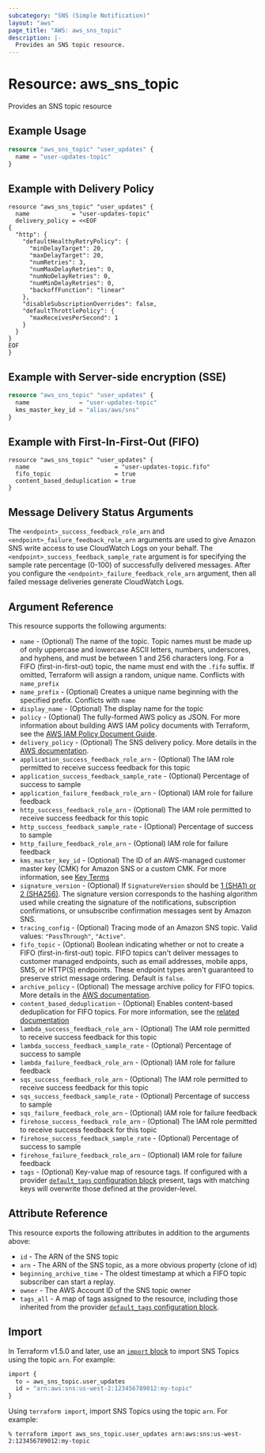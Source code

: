 ```yaml
---
subcategory: "SNS (Simple Notification)"
layout: "aws"
page_title: "AWS: aws_sns_topic"
description: |-
  Provides an SNS topic resource.
---
```


# Resource: aws_sns_topic

Provides an SNS topic resource

## Example Usage

```terraform
resource "aws_sns_topic" "user_updates" {
  name = "user-updates-topic"
}
```

## Example with Delivery Policy

```hcl
resource "aws_sns_topic" "user_updates" {
  name            = "user-updates-topic"
  delivery_policy = <<EOF
{
  "http": {
    "defaultHealthyRetryPolicy": {
      "minDelayTarget": 20,
      "maxDelayTarget": 20,
      "numRetries": 3,
      "numMaxDelayRetries": 0,
      "numNoDelayRetries": 0,
      "numMinDelayRetries": 0,
      "backoffFunction": "linear"
    },
    "disableSubscriptionOverrides": false,
    "defaultThrottlePolicy": {
      "maxReceivesPerSecond": 1
    }
  }
}
EOF
}
```

## Example with Server-side encryption (SSE)

```terraform
resource "aws_sns_topic" "user_updates" {
  name              = "user-updates-topic"
  kms_master_key_id = "alias/aws/sns"
}
```

## Example with First-In-First-Out (FIFO)

```hcl
resource "aws_sns_topic" "user_updates" {
  name                        = "user-updates-topic.fifo"
  fifo_topic                  = true
  content_based_deduplication = true
}
```

## Message Delivery Status Arguments

The `<endpoint>_success_feedback_role_arn` and `<endpoint>_failure_feedback_role_arn` arguments are used to give Amazon SNS write access to use CloudWatch Logs on your behalf. The `<endpoint>_success_feedback_sample_rate` argument is for specifying the sample rate percentage (0-100) of successfully delivered messages. After you configure the  `<endpoint>_failure_feedback_role_arn` argument, then all failed message deliveries generate CloudWatch Logs.

## Argument Reference

This resource supports the following arguments:

* `name` - (Optional) The name of the topic. Topic names must be made up of only uppercase and lowercase ASCII letters, numbers, underscores, and hyphens, and must be between 1 and 256 characters long. For a FIFO (first-in-first-out) topic, the name must end with the `.fifo` suffix. If omitted, Terraform will assign a random, unique name. Conflicts with `name_prefix`
* `name_prefix` - (Optional) Creates a unique name beginning with the specified prefix. Conflicts with `name`
* `display_name` - (Optional) The display name for the topic
* `policy` - (Optional) The fully-formed AWS policy as JSON. For more information about building AWS IAM policy documents with Terraform, see the [AWS IAM Policy Document Guide](https://learn.hashicorp.com/terraform/aws/iam-policy).
* `delivery_policy` - (Optional) The SNS delivery policy. More details in the [AWS documentation](https://docs.aws.amazon.com/sns/latest/dg/DeliveryPolicies.html).
* `application_success_feedback_role_arn` - (Optional) The IAM role permitted to receive success feedback for this topic
* `application_success_feedback_sample_rate` - (Optional) Percentage of success to sample
* `application_failure_feedback_role_arn` - (Optional) IAM role for failure feedback
* `http_success_feedback_role_arn` - (Optional) The IAM role permitted to receive success feedback for this topic
* `http_success_feedback_sample_rate` - (Optional) Percentage of success to sample
* `http_failure_feedback_role_arn` - (Optional) IAM role for failure feedback
* `kms_master_key_id` - (Optional) The ID of an AWS-managed customer master key (CMK) for Amazon SNS or a custom CMK. For more information, see [Key Terms](https://docs.aws.amazon.com/sns/latest/dg/sns-server-side-encryption.html#sse-key-terms)
* `signature_version` - (Optional) If `SignatureVersion` should be [1 (SHA1) or 2 (SHA256)](https://docs.aws.amazon.com/sns/latest/dg/sns-verify-signature-of-message.html). The signature version corresponds to the hashing algorithm used while creating the signature of the notifications, subscription confirmations, or unsubscribe confirmation messages sent by Amazon SNS.
* `tracing_config` - (Optional) Tracing mode of an Amazon SNS topic. Valid values: `"PassThrough"`, `"Active"`.
* `fifo_topic` - (Optional) Boolean indicating whether or not to create a FIFO (first-in-first-out) topic. FIFO topics can't deliver messages to customer managed endpoints, such as email addresses, mobile apps, SMS, or HTTP(S) endpoints. These endpoint types aren't guaranteed to preserve strict message ordering. Default is `false`.
* `archive_policy` - (Optional) The message archive policy for FIFO topics. More details in the [AWS documentation](https://docs.aws.amazon.com/sns/latest/dg/message-archiving-and-replay-topic-owner.html).
* `content_based_deduplication` - (Optional) Enables content-based deduplication for FIFO topics. For more information, see the [related documentation](https://docs.aws.amazon.com/sns/latest/dg/fifo-message-dedup.html)
* `lambda_success_feedback_role_arn` - (Optional) The IAM role permitted to receive success feedback for this topic
* `lambda_success_feedback_sample_rate` - (Optional) Percentage of success to sample
* `lambda_failure_feedback_role_arn` - (Optional) IAM role for failure feedback
* `sqs_success_feedback_role_arn` - (Optional) The IAM role permitted to receive success feedback for this topic
* `sqs_success_feedback_sample_rate` - (Optional) Percentage of success to sample
* `sqs_failure_feedback_role_arn` - (Optional) IAM role for failure feedback
* `firehose_success_feedback_role_arn` - (Optional) The IAM role permitted to receive success feedback for this topic
* `firehose_success_feedback_sample_rate` - (Optional) Percentage of success to sample
* `firehose_failure_feedback_role_arn` - (Optional) IAM role for failure feedback
* `tags` - (Optional) Key-value map of resource tags. If configured with a provider [`default_tags` configuration block](https://registry.terraform.io/providers/hashicorp/aws/latest/docs#default_tags-configuration-block) present, tags with matching keys will overwrite those defined at the provider-level.

## Attribute Reference

This resource exports the following attributes in addition to the arguments above:

* `id` - The ARN of the SNS topic
* `arn` - The ARN of the SNS topic, as a more obvious property (clone of id)
* `beginning_archive_time` - The oldest timestamp at which a FIFO topic subscriber can start a replay.
* `owner` - The AWS Account ID of the SNS topic owner
* `tags_all` - A map of tags assigned to the resource, including those inherited from the provider [`default_tags` configuration block](https://registry.terraform.io/providers/hashicorp/aws/latest/docs#default_tags-configuration-block).

## Import

In Terraform v1.5.0 and later, use an [`import` block](https://developer.hashicorp.com/terraform/language/import) to import SNS Topics using the topic `arn`. For example:

```terraform
import {
  to = aws_sns_topic.user_updates
  id = "arn:aws:sns:us-west-2:123456789012:my-topic"
}
```

Using `terraform import`, import SNS Topics using the topic `arn`. For example:

```console
% terraform import aws_sns_topic.user_updates arn:aws:sns:us-west-2:123456789012:my-topic
```
